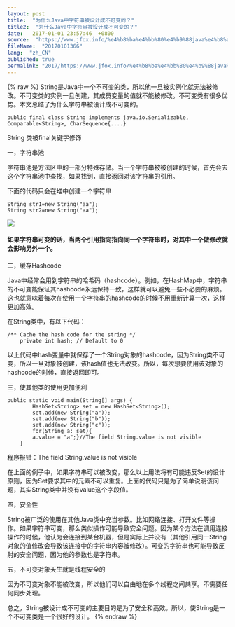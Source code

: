 ```yaml
---
layout: post
title:  "为什么Java中字符串被设计成不可变的？"
title2:  "为什么Java中字符串被设计成不可变的？"
date:   2017-01-01 23:57:46  +0800
source:  "https://www.jfox.info/%e4%b8%ba%e4%bb%80%e4%b9%88java%e4%b8%ad%e5%ad%97%e7%ac%a6%e4%b8%b2%e8%a2%ab%e8%ae%be%e8%ae%a1%e6%88%90%e4%b8%8d%e5%8f%af%e5%8f%98%e7%9a%84.html"
fileName:  "20170101366"
lang:  "zh_CN"
published: true
permalink: "2017/https://www.jfox.info/%e4%b8%ba%e4%bb%80%e4%b9%88java%e4%b8%ad%e5%ad%97%e7%ac%a6%e4%b8%b2%e8%a2%ab%e8%ae%be%e8%ae%a1%e6%88%90%e4%b8%8d%e5%8f%af%e5%8f%98%e7%9a%84.html"
---
```

{% raw %}
String是Java中一个不可变的类，所以他一旦被实例化就无法被修改。不可变类的实例一旦创建，其成员变量的值就不能被修改。不可变类有很多优势。本文总结了为什么字符串被设计成不可变的。

    public final class String implements java.io.Serializable, Comparable<String>, CharSequence{....}

String 类被final关键字修饰

一，字符串池

字符串池是方法区中的一部分特殊存储。当一个字符串被被创建的时候，首先会去这个字符串池中查找，如果找到，直接返回对该字符串的引用。

下面的代码只会在堆中创建一个字符串

    String str1=new String("aa");
    String str2=new String("aa");

![](/wp-content/uploads/2017/07/1500290109.png)

#### 如果字符串可变的话，当两个引用指向指向同一个字符串时，对其中一个做修改就会影响另外一个。

二，缓存Hashcode

Java中经常会用到字符串的哈希码（hashcode）。例如，在HashMap中，字符串的不可变能保证其hashcode永远保持一致，这样就可以避免一些不必要的麻烦。这也就意味着每次在使用一个字符串的hashcode的时候不用重新计算一次，这样更加高效。

在String类中，有以下代码：

    /** Cache the hash code for the string */
        private int hash; // Default to 0

以上代码中hash变量中就保存了一个String对象的hashcode，因为String类不可变，所以一旦对象被创建，该hash值也无法改变。所以，每次想要使用该对象的hashcode的时候，直接返回即可。

三，使其他类的使用更加便利

    public static void main(String[] args) {
            HashSet<String> set = new HashSet<String>();
            set.add(new String("a"));
            set.add(new String("b"));
            set.add(new String("c"));
            for(String a: set){
            a.value = "a";}//The field String.value is not visible
        }

程序报错：The field String.value is not visible

 在上面的例子中，如果字符串可以被改变，那么以上用法将有可能违反Set的设计原则，因为Set要求其中的元素不可以重复。上面的代码只是为了简单说明该问题，其实String类中并没有value这个字段值。 

四，安全性

 String被广泛的使用在其他Java类中充当参数。比如网络连接、打开文件等操作。如果字符串可变，那么类似操作可能导致安全问题。因为某个方法在调用连接操作的时候，他认为会连接到某台机器，但是实际上并没有（其他引用同一String对象的值修改会导致该连接中的字符串内容被修改）。可变的字符串也可能导致反射的安全问题，因为他的参数也是字符串。 

五，不可变对象天生就是线程安全的

 因为不可变对象不能被改变，所以他们可以自由地在多个线程之间共享。不需要任何同步处理。 

总之，String被设计成不可变的主要目的是为了安全和高效。所以，使String是一个不可变类是一个很好的设计。
{% endraw %}
